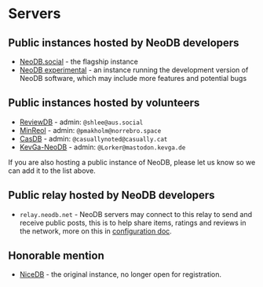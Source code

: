 # Servers


## Public instances hosted by NeoDB developers

 - [NeoDB.social](https://neodb.social) - the flagship instance
 - [NeoDB experimental](https://eggplant.place) - an instance running the development version of NeoDB software, which may include more features and potential bugs


## Public instances hosted by volunteers

 - [ReviewDB](https://reviewdb.app) - admin: `@shlee@aus.social`
 - [MinReol](https://minreol.dk) - admin: `@pmakholm@norrebro.space`
 - [CasDB](https://db.casually.cat) - admin: `@casuallynoted@casually.cat`
 - [KevGa-NeoDB](https://neodb.kevga.de) - admin: `@Lorker@mastodon.kevga.de`

If you are also hosting a public instance of NeoDB, please let us know so we can add it to the list above.


## Public relay hosted by NeoDB developers

 - `relay.neodb.net` - NeoDB servers may connect to this relay to send and receive public posts, this is to help share items, ratings and reviews in the network, more on this in [configuration doc](configuration.md).


## Honorable mention
 - [NiceDB](https://nicedb.org) - the original instance, no longer open for registration.
